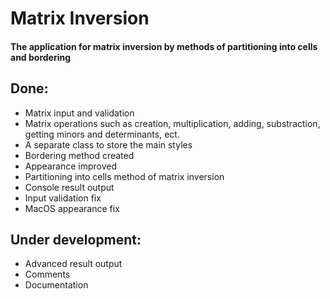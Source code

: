 # Matrix Inversion
#### The application for matrix inversion by methods of partitioning into cells and bordering

## Done:
* Matrix input and validation
* Matrix operations such as creation, multiplication, adding, substraction, getting minors and determinants, ect.
* A separate class to store the main styles
* Bordering method created
* Appearance improved
* Partitioning into cells method of matrix inversion
* Console result output
* Input validation fix
* MacOS appearance fix

## Under development:
* Advanced result output
* Comments
* Documentation